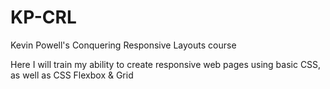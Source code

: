 # KP-CRL
Kevin Powell's Conquering Responsive Layouts course

Here I will train my ability to create responsive web pages using basic CSS, as well
as CSS Flexbox & Grid
